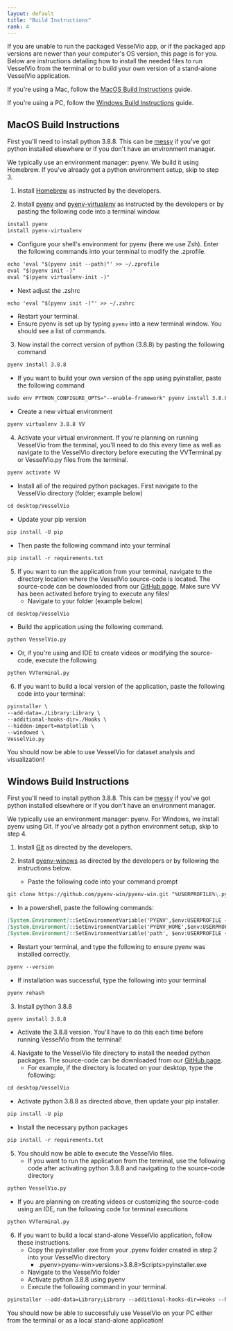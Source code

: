 ```yaml
---
layout: default
title: "Build Instructions"
rank: 4
---
```


If you are unable to run the packaged VesselVio app, or if the packaged app versions are newer than your computer's OS version, this page is for you. Below are instructions detailing how to install the needed files to run VesselVio from the terminal or to build your own version of a stand-alone VesselVio application.

If you're using a Mac, follow the [MacOS Build Instructions](#macos-build-instructions) guide.

If you're using a PC, follow the [Windows Build Instructions](#windows-build-instructions) guide.


## MacOS Build Instructions
First you'll need to install python 3.8.8. This can be <a href="https://xkcd.com/1987/" target="_blank">messy</a> if you've got python installed elsewhere or if you don't have an environment manager.

We typically use an environment manager: pyenv. We build it using Homebrew. If you've already got a python environment setup, skip to step 3.

1. Install [Homebrew](https://brew.sh) as instructed by the developers.

2. Install [pyenv](https://github.com/pyenv/pyenv) and [pyenv-virtualenv](https://github.com/pyenv/pyenv-virtualenv) as instructed by the developers or by pasting the following code into a terminal window.
```markdown
install pyenv
install pyenv-virtualenv
```
   - Configure your shell's environment for pyenv (here we use Zsh). Enter the following commands into your terminal to modify the .zprofile.
```markdown
echo 'eval "$(pyenv init --path)"' >> ~/.zprofile
eval "$(pyenv init -)"
eval "$(pyenv virtualenv-init -)"
```
   - Next adjust the .zshrc
```markdown
echo 'eval "$(pyenv init -)"' >> ~/.zshrc
```
   - Restart your terminal.
   - Ensure pyenv is set up by typing `pyenv` into a new terminal window. You should see a list of commands.

3. Now install the correct version of python (3.8.8) by pasting the following command
```markdown
pyenv install 3.8.8
```
   - If you want to build your own version of the app using pyinstaller, paste the following command
```markdown
sudo env PYTHON_CONFIGURE_OPTS="--enable-framework" pyenv install 3.8.8
```
   - Create a new virtual environment
```markdown
pyenv virtualenv 3.8.8 VV
```

4. Activate your virtual environment. If you're planning on running VesselVio from the terminal, you'll need to do this every time as well as navigate to the VesselVio directory before executing the VVTerminal.py or VesselVio.py files from the terminal.
```markdown
pyenv activate VV
```
   - Install all of the required python packages. First navigate to the VesselVio directory (folder; example below)
```markdown
cd desktop/VesselVio
```
   - Update your pip version
```markdown
pip install -U pip
```
   - Then paste the following command into your terminal
```markdown
pip install -r requirements.txt
```

5. If you want to run the application from your terminal, navigate to the directory location where the VesselVio source-code is located. The source-code can be downloaded from our [GitHub page](https://github.com/JacobBumgarner/VesselVio). Make sure VV has been activated before trying to execute any files!
   - Navigate to your folder (example below)
```markdown
cd desktop/VesselVio
```
   - Build the application using the following command.
```markdown
python VesselVio.py
```
   - Or, if you're using and IDE to create videos or modifying the source-code, execute the following
```markdown
python VVTerminal.py
```
6. If you want to build a local version of the application, paste the following code into your terminal:
```markdown
pyinstaller \
--add-data=./Library:Library \
--additional-hooks-dir=./Hooks \
--hidden-import=matplotlib \
--windowed \
VesselVio.py
```
 
You should now be able to use VesselVio for dataset analysis and visualization!


## Windows Build Instructions
First you'll need to install python 3.8.8. This can be <a href="https://xkcd.com/1987/" target="_blank">messy</a> if you've got python installed elsewhere or if you don't have an environment manager.

We typically use an environment manager: pyenv. For Windows, we install pyenv using Git. If you've already got a python environment setup, skip to step 4.

1. Install [Git](https://git-scm.com/book/en/v2/Getting-Started-Installing-Git) as directed by the developers.

2. Install [pyenv-winows](https://github.com/pyenv-win/pyenv-win) as directed by the developers or by following the instructions below.
   - Paste the following code into your command prompt
```markdown
git clone https://github.com/pyenv-win/pyenv-win.git "%USERPROFILE%\.pyenv"
```
   - In a powershell, paste the following commands:
``` markdown
[System.Environment]::SetEnvironmentVariable('PYENV',$env:USERPROFILE + "\.pyenv\pyenv-win\","User")
[System.Environment]::SetEnvironmentVariable('PYENV_HOME',$env:USERPROFILE + "\.pyenv\pyenv-win\","User")
[System.Environment]::SetEnvironmentVariable('path', $env:USERPROFILE + "\.pyenv\pyenv-win\bin;" + $env:USERPROFILE + "\.pyenv\pyenv-win\shims;" + [System.Environment]::GetEnvironmentVariable('path', "User"),"User")
```
   - Restart your terminal, and type the following to ensure pyenv was installed correctly.
```markdown
pyenv --version
```
   - If installation was successful, type the following into your terminal
```markdown
pyenv rehash
```

3. Install python 3.8.8
```markdown
pyenv install 3.8.8 
```
   - Activate the 3.8.8 version. You'll have to do this each time before running VesselVio from the terminal!

4. Navigate to the VesselVio file directory to install the needed python packages. The source-code can be downloaded from our [GitHub page](https://github.com/JacobBumgarner/VesselVio).
   - For example, if the directory is located on your desktop, type the following:
```markdown
cd desktop/VesselVio
```
   - Activate python 3.8.8 as directed above, then update your pip installer.
```markdown
pip install -U pip
```
   - Install the necessary python packages
```markdown
pip install -r requirements.txt
```

5. You should now be able to execute the VesselVio files.
   - If you want to run the application from the terminal, use the following code after activating python 3.8.8 and navigating to the source-code directory
```markdown
python VesselVio.py
```
   - If you are planning on creating videos or customizing the source-code using an IDE, run the following code for terminal executions
```markdown
python VVTerminal.py
```

6. If you want to build a local stand-alone VesselVio application, follow these instructions.
   - Copy the pyinstaller .exe from your .pyenv folder created in step 2 into your VesselVio directory
     - .pyenv>pyenv-win>versions>3.8.8>Scripts>pyinstaller.exe
   - Navigate to the VesselVio folder
   - Activate python 3.8.8 using pyenv
   - Execute the following command in your terminal.
```markdown
pyinstaller --add-data=Library;Library --additional-hooks-dir=Hooks --hidden-import=matplotlib VesselVio.py --windowed
```

You should now be able to successfuly use VesselVio on your PC either from the terminal or as a local stand-alone application!
